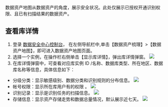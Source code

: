数据资产地图从数据资产的角度，展示安全状况。此处仅展示已授权开通识别权限、且已有扫描结果的数据资产。

## 查看库详情
1. 登录 [数据安全中心控制台](https://console.cloud.tencent.com/dsgc/overview)，	在左侧导航栏中,单击【数据资产梳理】>【数据资产地图】，即可进入数据资产地图页面。
2. 选择一个实例，在操作栏右侧单击【显示库详情】，弹出库详情弹窗。
![](https://main.qcloudimg.com/raw/f55428c579e121508850e214ac2a83ed.png)
3. 在库详情弹窗中，可查看对应库实例 ID /名称、数据库类型、所在地区、数据库名称等信息，具体信息如下：
 - 分级分类：显示敏感级别、数据分类和识别规则的分布信息。
![](https://main.qcloudimg.com/raw/992a5b269295df67d33c42b0a1f06cbe.png)
 - 帐号权限：显示所在库用户有的权限 。
![](https://main.qcloudimg.com/raw/169ce95916b1091103c47ed3b0927a93.png)
 - 识别记录：显示是识别任务的扫描信息。
![](https://main.qcloudimg.com/raw/7b2a2c700aeccad851af4a7e8fb53442.png)
 - 存储信息：显示资产存储走势和数据总量情况，默认展示近七天。
![](https://main.qcloudimg.com/raw/6376162201566db851975a2bab8e7fbb.png)
 

